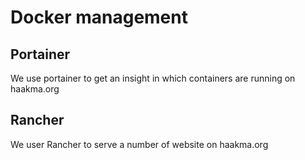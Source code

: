 # Docker management 

## Portainer

We use portainer to get an insight in which containers are running on haakma.org

## Rancher

We user Rancher to serve a number of website on haakma.org 
